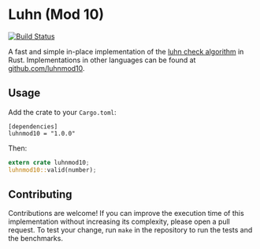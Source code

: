 # Luhn (Mod 10)

[![Build Status](https://travis-ci.org/luhnmod10/rust.svg?branch=master)](https://travis-ci.org/luhnmod10/rust)

A fast and simple in-place implementation of the [luhn check algorithm](https://en.wikipedia.org/wiki/Luhn_algorithm) in Rust. Implementations in other languages can be found at [github.com/luhnmod10](https://github.com/luhnmod10).

## Usage

Add the crate to your `Cargo.toml`:

```
[dependencies]
luhnmod10 = "1.0.0"
```

Then:

```rust
extern crate luhnmod10;
luhnmod10::valid(number);
```

## Contributing

Contributions are welcome! If you can improve the execution time of this implementation without increasing its complexity, please open a pull request. To test your change, run `make` in the repository to run the tests and the benchmarks.
